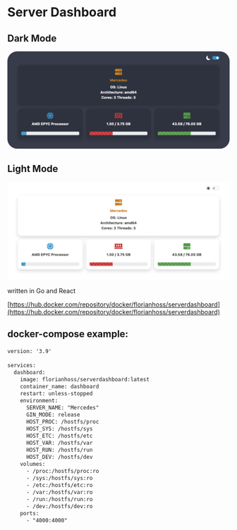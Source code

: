 # Server Dashboard

## Dark Mode

![screenshot](images/screenshot_dark.png)

## Light Mode

![screenshot](images/screenshot_light.png)

written in Go and React

[https://hub.docker.com/repository/docker/florianhoss/serverdashboard](https://hub.docker.com/repository/docker/florianhoss/serverdashboard)

## docker-compose example:

```
version: '3.9'

services:
  dashboard:
    image: florianhoss/serverdashboard:latest
    container_name: dashboard
    restart: unless-stopped
    environment:
      SERVER_NAME: "Mercedes"
      GIN_MODE: release
      HOST_PROC: /hostfs/proc
      HOST_SYS: /hostfs/sys
      HOST_ETC: /hostfs/etc
      HOST_VAR: /hostfs/var
      HOST_RUN: /hostfs/run
      HOST_DEV: /hostfs/dev
    volumes:
      - /proc:/hostfs/proc:ro
      - /sys:/hostfs/sys:ro
      - /etc:/hostfs/etc:ro
      - /var:/hostfs/var:ro
      - /run:/hostfs/run:ro
      - /dev:/hostfs/dev:ro
    ports:
      - "4000:4000"
```

